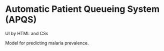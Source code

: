 # Automatic Patient Queueing System (APQS)

UI by HTML and CSs

Model for predicting malaria prevalence.
